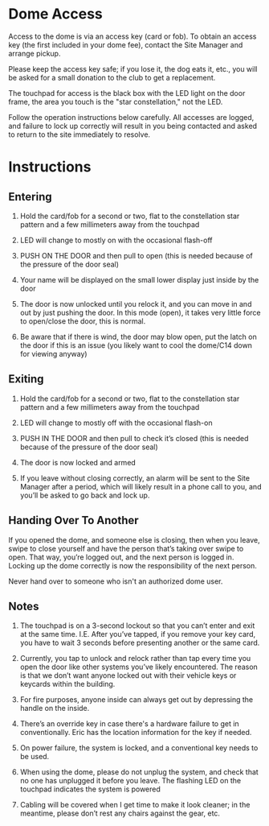 # Dome Access

Access to the dome is via an access key (card or fob). To obtain an access key (the first included in your dome fee), contact the Site Manager and arrange pickup.

Please keep the access key safe; if you lose it, the dog eats it, etc., you will be asked for a small donation to the club to get a replacement.

The touchpad for access is the black box with the LED light on the door frame, the area you touch is the "star constellation," not the LED.

Follow the operation instructions below carefully. All accesses are logged, and failure to lock up correctly will result in you being contacted and asked to return to the site immediately to resolve.

# Instructions

## Entering

1. Hold the card/fob for a second or two, flat to the constellation star pattern and a few millimeters away from the touchpad

2. LED will change to mostly on with the occasional flash-off

3. PUSH ON THE DOOR and then pull to open (this is needed because of the pressure of the door seal)

4. Your name will be displayed on the small lower display just inside by the door

5. The door is now unlocked until you relock it, and you can move in and out by just pushing the door.  In this mode (open), it takes very little force to open/close the door, this is normal.

6. Be aware that if there is wind, the door may blow open, put the latch on the door if this is an issue (you likely want to cool the dome/C14 down for viewing anyway)


## Exiting

1. Hold the card/fob for a second or two, flat to the constellation star pattern and a few millimeters away from the touchpad

2. LED will change to mostly off with the occasional flash-on

3. PUSH IN THE DOOR and then pull to check it’s closed (this is needed because of the pressure of the door seal)

4. The door is now locked and armed

5. If you leave without closing correctly, an alarm will be sent to the Site Manager after a period, which will likely result in a phone call to you, and you’ll be asked to go back and lock up.


## Handing Over To Another

If you opened the dome, and someone else is closing, then when you leave, swipe to close yourself and have the person that’s taking over swipe to open.  That way, you’re logged out, and the next person is logged in. Locking up the dome correctly is now the responsibility of the next person.

Never hand over to someone who isn't an authorized dome user.

## Notes

1. The touchpad is on a 3-second lockout so that you can’t enter and exit at the same time.  I.E. After you’ve tapped, if you remove your key card, you have to wait 3 seconds before presenting another or the same card.

2. Currently, you tap to unlock and relock rather than tap every time you open the door like other systems you’ve likely encountered.  The reason is that we don’t want anyone locked out with their vehicle keys or keycards within the building.

3. For fire purposes, anyone inside can always get out by depressing the handle on the inside.

4. There’s an override key in case there's a hardware failure to get in conventionally.  Eric has the location information for the key if needed.

5. On power failure, the system is locked, and a conventional key needs to be used.

6. When using the dome, please do not unplug the system, and check that no one has unplugged it before you leave. The flashing LED on the touchpad indicates the system is powered

7. Cabling will be covered when I get time to make it look cleaner; in the meantime, please don’t rest any chairs against the gear, etc.

